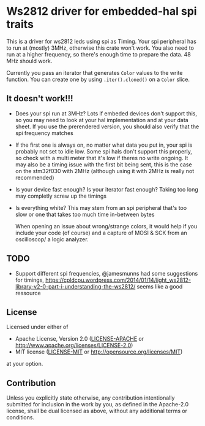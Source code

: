 # Ws2812 driver for embedded-hal spi traits

This is a driver for ws2812 leds using spi as Timing. Your spi peripheral has to
run at (mostly) 3MHz, otherwise this crate won't work. You also need to run at a
higher frequency, so there's enough time to prepare the data. 48 MHz should
work. 

Currently you pass an iterator that generates `Color` values to the write
function. You can create one by using `.iter().cloned()` on a `Color` slice.

## It doesn't work!!!
- Does your spi run at 3MHz? Lots if embeded devices don't support this, so you
  may need to look at your hal implementation and at your data sheet. If you use 
  the prerendered version, you should also verify that the spi frequency matches
- If the first one is always on, no matter what data you put in, your spi is
  probably not set to idle low. Some spi hals don't support this properly, so
  check with a multi meter that it's low if theres no write ongoing.
  It may also be a timing issue with the first bit being sent, this is the case
  on the stm32f030 with 2MHz (although using it with 2MHz is really not recommended)
- Is your device fast enough? Is your iterator fast enough? Taking too long may
  completly screw up the timings
- Is everything white? This may stem from an spi peripheral that's too slow or
  one that takes too much time in-between bytes

  When opening an issue about wrong/strange colors, it would help if you include
  your code (of course) and a capture of MOSI & SCK from an oscilloscop/ a logic 
  analyzer.
## TODO
- Support different spi frequencies, @jamesmunns had some suggestions for
  timings,
  https://cpldcpu.wordpress.com/2014/01/14/light_ws2812-library-v2-0-part-i-understanding-the-ws2812/
  seems like a good ressource

## License

Licensed under either of

- Apache License, Version 2.0 ([LICENSE-APACHE](LICENSE-APACHE) or http://www.apache.org/licenses/LICENSE-2.0)
- MIT license ([LICENSE-MIT](LICENSE-MIT) or http://opensource.org/licenses/MIT)

at your option.

## Contribution

Unless you explicitly state otherwise, any contribution intentionally submitted
for inclusion in the work by you, as defined in the Apache-2.0 license, shall be
dual licensed as above, without any additional terms or conditions.
